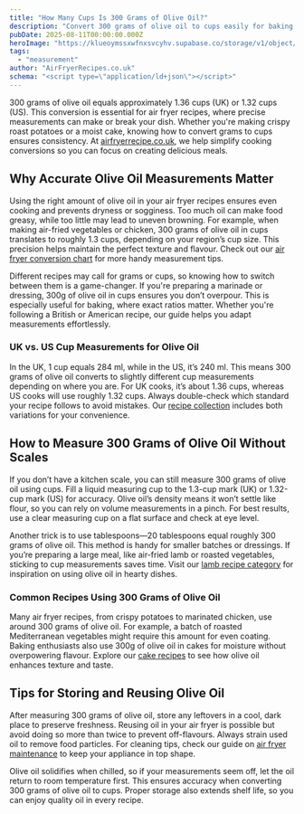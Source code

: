 ```yaml
---
title: "How Many Cups Is 300 Grams of Olive Oil?"
description: "Convert 300 grams of olive oil to cups easily for baking or air frying. Get precise measurements for perfect recipes every time!"
pubDate: 2025-08-11T00:00:00.000Z
heroImage: "https://klueoymssxwfnxsvcyhv.supabase.co/storage/v1/object/public/md/how-many-cups-is-300-grams-of-olive-oil-c609b062.webp"
tags:
  - "measurement"
author: "AirFryerRecipes.co.uk"
schema: "<script type=\"application/ld+json\"></script>"
---
```


<p>300 grams of olive oil equals approximately 1.36 cups (UK) or 1.32 cups (US). This conversion is essential for air fryer recipes, where precise measurements can make or break your dish. Whether you're making crispy roast potatoes or a moist cake, knowing how to convert grams to cups ensures consistency. At <a href=https://www.airfryerrecipe.co.uk>airfryerrecipe.co.uk</a>, we help simplify cooking conversions so you can focus on creating delicious meals.</p>  

<h2>Why Accurate Olive Oil Measurements Matter</h2>  
<p>Using the right amount of olive oil in your air fryer recipes ensures even cooking and prevents dryness or sogginess. Too much oil can make food greasy, while too little may lead to uneven browning. For example, when making air-fried vegetables or chicken, 300 grams of olive oil in cups translates to roughly 1.3 cups, depending on your region’s cup size. This precision helps maintain the perfect texture and flavour. Check out our <a href=https://www.airfryerrecipe.co.uk/air-fryer-conversion-chart>air fryer conversion chart</a> for more handy measurement tips.</p>  

<p>Different recipes may call for grams or cups, so knowing how to switch between them is a game-changer. If you're preparing a marinade or dressing, 300g of olive oil in cups ensures you don’t overpour. This is especially useful for baking, where exact ratios matter. Whether you're following a British or American recipe, our guide helps you adapt measurements effortlessly.</p>  

<h3>UK vs. US Cup Measurements for Olive Oil</h3>  
<p>In the UK, 1 cup equals 284 ml, while in the US, it’s 240 ml. This means 300 grams of olive oil converts to slightly different cup measurements depending on where you are. For UK cooks, it’s about 1.36 cups, whereas US cooks will use roughly 1.32 cups. Always double-check which standard your recipe follows to avoid mistakes. Our <a href=https://www.airfryerrecipe.co.uk/recipes>recipe collection</a> includes both variations for your convenience.</p>  

<h2>How to Measure 300 Grams of Olive Oil Without Scales</h2>  
<p>If you don’t have a kitchen scale, you can still measure 300 grams of olive oil using cups. Fill a liquid measuring cup to the 1.3-cup mark (UK) or 1.32-cup mark (US) for accuracy. Olive oil’s density means it won’t settle like flour, so you can rely on volume measurements in a pinch. For best results, use a clear measuring cup on a flat surface and check at eye level.</p>  

<p>Another trick is to use tablespoons—20 tablespoons equal roughly 300 grams of olive oil. This method is handy for smaller batches or dressings. If you’re preparing a large meal, like air-fried lamb or roasted vegetables, sticking to cup measurements saves time. Visit our <a href=https://www.airfryerrecipe.co.uk/recipe-category/lamb>lamb recipe category</a> for inspiration on using olive oil in hearty dishes.</p>  

<h3>Common Recipes Using 300 Grams of Olive Oil</h3>  
<p>Many air fryer recipes, from crispy potatoes to marinated chicken, use around 300 grams of olive oil. For example, a batch of roasted Mediterranean vegetables might require this amount for even coating. Baking enthusiasts also use 300g of olive oil in cakes for moisture without overpowering flavour. Explore our <a href=https://www.airfryerrecipe.co.uk/recipe-category/cakes>cake recipes</a> to see how olive oil enhances texture and taste.</p>  

<h2>Tips for Storing and Reusing Olive Oil</h2>  
<p>After measuring 300 grams of olive oil, store any leftovers in a cool, dark place to preserve freshness. Reusing oil in your air fryer is possible but avoid doing so more than twice to prevent off-flavours. Always strain used oil to remove food particles. For cleaning tips, check our guide on <a href=https://www.airfryerrecipe.co.uk/air-fryer-cleaner>air fryer maintenance</a> to keep your appliance in top shape.</p>  

<p>Olive oil solidifies when chilled, so if your measurements seem off, let the oil return to room temperature first. This ensures accuracy when converting 300 grams of olive oil to cups. Proper storage also extends shelf life, so you can enjoy quality oil in every recipe.</p>